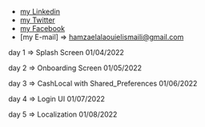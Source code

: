 

- [my Linkedin](https://www.linkedin.com/in/hamza-el-alaoui-el-ismaili-85536a15a/)
- [my Twitter](https://twitter.com/hamzaalaouielis)
- [my Facebook](https://m.facebook.com/hamza.alawi.1671/)
- [my E-mail] =>  hamzaelalaouielismaili@gmail.com



day 1 => Splash Screen 01/04/2022

day 2 => Onboarding Screen 01/05/2022

day 3 => CashLocal with Shared_Preferences 01/06/2022

day 4 => Login UI 01/07/2022

day 5 => Localization 01/08/2022

